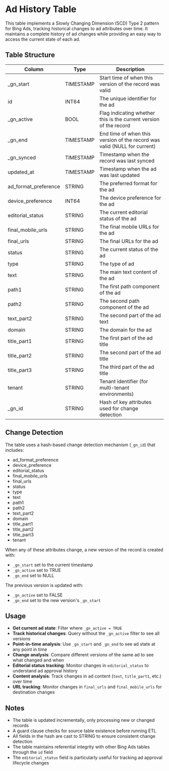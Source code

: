 # Ad History Table

This table implements a Slowly Changing Dimension (SCD) Type 2 pattern for Bing Ads, tracking historical changes to ad attributes over time. It maintains a complete history of ad changes while providing an easy way to access the current state of each ad.

## Table Structure

| Column                | Type      | Description                                                                 |
|----------------------|-----------|-----------------------------------------------------------------------------|
| _gn_start            | TIMESTAMP | Start time of when this version of the record was valid                     |
| id                   | INT64     | The unique identifier for the ad                                            |
| _gn_active           | BOOL      | Flag indicating whether this is the current version of the record           |
| _gn_end              | TIMESTAMP | End time of when this version of the record was valid (NULL for current)    |
| _gn_synced           | TIMESTAMP | Timestamp when the record was last synced                                   |
| updated_at           | TIMESTAMP | Timestamp when the ad was last updated                                      |
| ad_format_preference | STRING    | The preferred format for the ad                                             |
| device_preference    | INT64     | The device preference for the ad                                            |
| editorial_status     | STRING    | The current editorial status of the ad                                      |
| final_mobile_urls    | STRING    | The final mobile URLs for the ad                                            |
| final_urls           | STRING    | The final URLs for the ad                                                   |
| status               | STRING    | The current status of the ad                                                |
| type                 | STRING    | The type of ad                                                              |
| text                 | STRING    | The main text content of the ad                                             |
| path1                | STRING    | The first path component of the ad                                          |
| path2                | STRING    | The second path component of the ad                                         |
| text_part2           | STRING    | The second part of the ad text                                              |
| domain               | STRING    | The domain for the ad                                                       |
| title_part1          | STRING    | The first part of the ad title                                              |
| title_part2          | STRING    | The second part of the ad title                                             |
| title_part3          | STRING    | The third part of the ad title                                              |
| tenant               | STRING    | Tenant identifier (for multi-tenant environments)                           |
| _gn_id               | STRING    | Hash of key attributes used for change detection                            |

## Change Detection

The table uses a hash-based change detection mechanism (`_gn_id`) that includes:
- ad_format_preference
- device_preference
- editorial_status
- final_mobile_urls
- final_urls
- status
- type
- text
- path1
- path2
- text_part2
- domain
- title_part1
- title_part2
- title_part3
- tenant

When any of these attributes change, a new version of the record is created with:
- `_gn_start` set to the current timestamp
- `_gn_active` set to TRUE
- `_gn_end` set to NULL

The previous version is updated with:
- `_gn_active` set to FALSE
- `_gn_end` set to the new version's `_gn_start`

## Usage

- **Get current ad state**: Filter where `_gn_active = TRUE`
- **Track historical changes**: Query without the `_gn_active` filter to see all versions
- **Point-in-time analysis**: Use `_gn_start` and `_gn_end` to see ad state at any point in time
- **Change analysis**: Compare different versions of the same ad to see what changed and when
- **Editorial status tracking**: Monitor changes in `editorial_status` to understand ad approval history
- **Content analysis**: Track changes in ad content (`text`, `title_part1`, etc.) over time
- **URL tracking**: Monitor changes in `final_urls` and `final_mobile_urls` for destination changes

## Notes

- The table is updated incrementally, only processing new or changed records
- A guard clause checks for source table existence before running ETL
- All fields in the hash are cast to STRING to ensure consistent change detection
- The table maintains referential integrity with other Bing Ads tables through the `id` field
- The `editorial_status` field is particularly useful for tracking ad approval lifecycle changes 